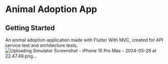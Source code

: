 # Animal Adoption App

## Getting Started
An animal adoption application made with Flutter With MVC, created for API service test and architecture tests.
![Uploading Simulator Screenshot - iPhone 15 Pro Max - 2024-05-28 at 22.47.46.png…]()
